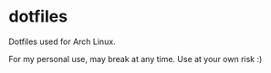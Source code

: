 # dotfiles

Dotfiles used for Arch Linux.

For my personal use, may break at any time. Use at your own risk :)
